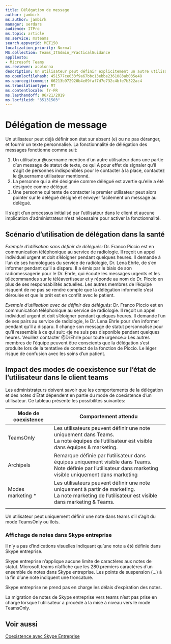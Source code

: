 ```yaml
---
title: Délégation de message
author: jambirk
ms.author: jambirk
manager: serdars
audience: ITPro
ms.topic: article
ms.service: msteams
search.appverid: MET150
localization_priority: Normal
MS.collection: Teams_ITAdmin_PracticalGuidance
appliesto:
- Microsoft Teams
ms.reviewer: acolonna
description: Un utilisateur peut définir explicitement un autre utilisateur comme délégué dans son message d’État.
ms.openlocfilehash: 451577ce033f9a67bbc13ebbe2361083ab035e48
ms.sourcegitcommit: 66213b972920b4e09faf7d7e732c4bfe7b322ac4
ms.translationtype: MT
ms.contentlocale: fr-FR
ms.lasthandoff: 06/21/2019
ms.locfileid: "35131503"
---
```

# <a name="message-delegation"></a>Délégation de message

Un utilisateur peut déjà définir son état sur absent (e) ou ne pas déranger, et fournir un texte personnalisé. La fonctionnalité de délégation des messages fonctionne comme suit:

1. Un utilisateur @username mention d’un autre utilisateur dans une partie d’un message de statut de texte, ce qui A pour effet de signaler qu’il s’agit de personnes indisponibles pour le contacter à la place, contactez le @username utilisateur mentionné.
2. La personne qui a été désignée comme délégué est avertie qu’elle a été désignée comme délégué.
3. Une personne qui tente de contacter le premier utilisateur peut alors pointer sur le délégué désigné et envoyer facilement un message au délégué.  

Il s’agit d’un processus initialisé par l’utilisateur dans le client et aucune implication d’administrateur n’est nécessaire pour activer la fonctionnalité. 

## <a name="delegation-use-scenario-in-healthcare"></a>Scénario d’utilisation de délégation dans la santé

*Exemple d’utilisation sans définir de délégués:*  Dr. Franco Piccio est en communication téléphonique au service de radiologie. Il reçoit un appel individuel urgent et doit s’éloigner pendant quelques heures. Il demande à l’un de ses homologues du service de radiologie, Dr. Lena Ehrle, de s’en informer pendant qu’il a disparu. Il a émis par le biais de son radiomessagerie pour le Dr. Ehrle, qui écoute les messages urgents et les télécommandes sur le téléavertisseur et y réponde au nom de Dr. Piccio en plus de ses responsabilités actuelles. Les autres membres de l’équipe risquent de ne pas se rendre compte que la délégation informelle s’est déroulée et que le prêt est en conflit avec le patient.

*Exemple d’utilisation avec de définir des délégués:* Dr. Franco Piccio est en communication téléphonique au service de radiologie. Il reçoit un appel individuel urgent et doit s’éloigner pendant quelques heures. Il demande l’un de ses pairs au service de radiologie, le Dr. Lena Ehrle pour s’en informer pendant qu’il a disparu. Il change son message de statut personnalisé pour qu’il ressemble à ce qui suit: «je ne suis pas disponible pendant quelques heures. Veuillez contacter @DrEhrle pour toute urgence.»  Les autres membres de l’équipe peuvent être conscients que la délégation s’est produite lors de la tentative de contact de la fonction de Piccio. Le léger risque de confusion avec les soins d’un patient.

## <a name="impact-of-co-existence-modes-on-user-status-in-the-teams-client"></a>Impact des modes de coexistence sur l’état de l’utilisateur dans le client teams

Les administrateurs doivent savoir que les comportements de la délégation et des notes d’État dépendent en partie du mode de coexistence d’un utilisateur. Ce tableau présente les possibilités suivantes:

|Mode de coexistence | Comportement attendu|
|---|---|
|TeamsOnly |Les utilisateurs peuvent définir une note uniquement dans Teams. <br> La note équipes de l’utilisateur est visible dans équipes & marketing. |
|Archipels | Remarque définie par l’utilisateur dans équipes uniquement visible dans Teams. <br> Note définie par l’utilisateur dans marketing visible uniquement dans marketing |
|Modes marketing * | Les utilisateurs peuvent définir une note uniquement à partir de marketing. <br> La note marketing de l’utilisateur est visible dans marketing & Teams.  |
|||

Un utilisateur peut uniquement définir une note dans teams s’il s’agit du mode TeamsOnly ou îlots.  

### <a name="displaying-notes-set-in-skype-for-business"></a>Affichage de notes dans Skype entreprise
  
Il n’y a pas d’indications visuelles indiquant qu’une note a été définie dans Skype entreprise.

Skype entreprise n’applique aucune limite de caractères aux notes de statut. Microsoft teams n’affiche que les 280 premiers caractères d’un ensemble de notes dans Skype entreprise. Les points de suspension (...) à la fin d’une note indiquent une troncature.
  
Skype entreprise ne prend pas en charge les délais d’expiration des notes.

La migration de notes de Skype entreprise vers teams n’est pas prise en charge lorsque l’utilisateur a procédé à la mise à niveau vers le mode TeamsOnly.

## <a name="related-topics"></a>Voir aussi

[Coexistence avec Skype Entreprise](../../coexistence-chat-calls-presence.md)
